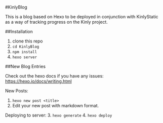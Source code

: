 #KinlyBlog

This is a blog based on Hexo to be deployed in conjunction with KinlyStatic as a way of tracking progress on the Kinly project.

##Installation

1. clone this repo
2. ```cd KinlyBlog```
3. ```npm install```
4. ```hexo server```

##New Blog Entries

Check out the hexo docs if you have any issues:
https://hexo.io/docs/writing.html

New Posts:
1. ```hexo new post <title>```
2. Edit your new post with markdown format.

Deploying to server:
3. ```hexo generate```
4. ```hexo deploy```
